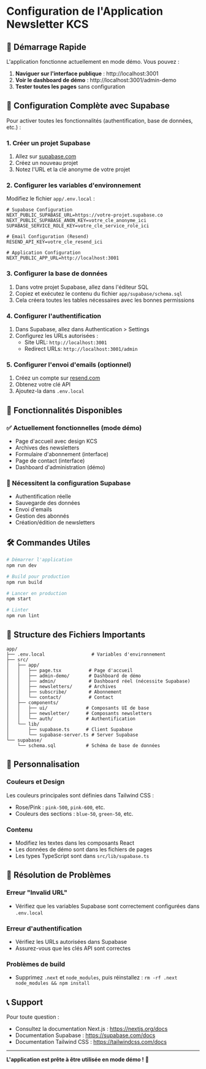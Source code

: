 # Configuration de l'Application Newsletter KCS

## 🚀 Démarrage Rapide

L'application fonctionne actuellement en mode démo. Vous pouvez :

1. **Naviguer sur l'interface publique** : http://localhost:3001
2. **Voir le dashboard de démo** : http://localhost:3001/admin-demo
3. **Tester toutes les pages** sans configuration

## 🔧 Configuration Complète avec Supabase

Pour activer toutes les fonctionnalités (authentification, base de données, etc.) :

### 1. Créer un projet Supabase

1. Allez sur [supabase.com](https://supabase.com)
2. Créez un nouveau projet
3. Notez l'URL et la clé anonyme de votre projet

### 2. Configurer les variables d'environnement

Modifiez le fichier `app/.env.local` :

```env
# Supabase Configuration
NEXT_PUBLIC_SUPABASE_URL=https://votre-projet.supabase.co
NEXT_PUBLIC_SUPABASE_ANON_KEY=votre_cle_anonyme_ici
SUPABASE_SERVICE_ROLE_KEY=votre_cle_service_role_ici

# Email Configuration (Resend)
RESEND_API_KEY=votre_cle_resend_ici

# Application Configuration
NEXT_PUBLIC_APP_URL=http://localhost:3001
```

### 3. Configurer la base de données

1. Dans votre projet Supabase, allez dans l'éditeur SQL
2. Copiez et exécutez le contenu du fichier `app/supabase/schema.sql`
3. Cela créera toutes les tables nécessaires avec les bonnes permissions

### 4. Configurer l'authentification

1. Dans Supabase, allez dans Authentication > Settings
2. Configurez les URLs autorisées :
   - Site URL: `http://localhost:3001`
   - Redirect URLs: `http://localhost:3001/admin`

### 5. Configurer l'envoi d'emails (optionnel)

1. Créez un compte sur [resend.com](https://resend.com)
2. Obtenez votre clé API
3. Ajoutez-la dans `.env.local`

## 🎯 Fonctionnalités Disponibles

### ✅ Actuellement fonctionnelles (mode démo)
- Page d'accueil avec design KCS
- Archives des newsletters
- Formulaire d'abonnement (interface)
- Page de contact (interface)
- Dashboard d'administration (démo)

### 🔄 Nécessitent la configuration Supabase
- Authentification réelle
- Sauvegarde des données
- Envoi d'emails
- Gestion des abonnés
- Création/édition de newsletters

## 🛠️ Commandes Utiles

```bash
# Démarrer l'application
npm run dev

# Build pour production
npm run build

# Lancer en production
npm start

# Linter
npm run lint
```

## 📁 Structure des Fichiers Importants

```
app/
├── .env.local                 # Variables d'environnement
├── src/
│   ├── app/
│   │   ├── page.tsx          # Page d'accueil
│   │   ├── admin-demo/       # Dashboard de démo
│   │   ├── admin/            # Dashboard réel (nécessite Supabase)
│   │   ├── newsletters/      # Archives
│   │   ├── subscribe/        # Abonnement
│   │   └── contact/          # Contact
│   ├── components/
│   │   ├── ui/              # Composants UI de base
│   │   ├── newsletter/      # Composants newsletters
│   │   └── auth/            # Authentification
│   └── lib/
│       ├── supabase.ts      # Client Supabase
│       └── supabase-server.ts # Server Supabase
└── supabase/
    └── schema.sql           # Schéma de base de données
```

## 🎨 Personnalisation

### Couleurs et Design
Les couleurs principales sont définies dans Tailwind CSS :
- Rose/Pink : `pink-500`, `pink-600`, etc.
- Couleurs des sections : `blue-50`, `green-50`, etc.

### Contenu
- Modifiez les textes dans les composants React
- Les données de démo sont dans les fichiers de pages
- Les types TypeScript sont dans `src/lib/supabase.ts`

## 🐛 Résolution de Problèmes

### Erreur "Invalid URL"
- Vérifiez que les variables Supabase sont correctement configurées dans `.env.local`

### Erreur d'authentification
- Vérifiez les URLs autorisées dans Supabase
- Assurez-vous que les clés API sont correctes

### Problèmes de build
- Supprimez `.next` et `node_modules`, puis réinstallez : `rm -rf .next node_modules && npm install`

## 📞 Support

Pour toute question :
- Consultez la documentation Next.js : https://nextjs.org/docs
- Documentation Supabase : https://supabase.com/docs
- Documentation Tailwind CSS : https://tailwindcss.com/docs

---

**L'application est prête à être utilisée en mode démo !** 🎉
